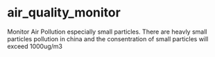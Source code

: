 # air_quality_monitor
Monitor Air Pollution especially  small particles. There are heavly small particles pollution in china and  the consentration of small particles will exceed 1000ug/m3 
